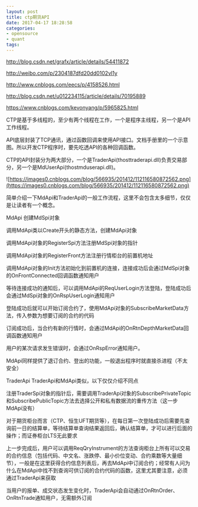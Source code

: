 ```yaml
---
layout: post
title: ctp期货API
date: 2017-04-17 18:28:58
categories:
- opensource
- quant
tags:
---
```


http://blog.csdn.net/grafx/article/details/54411872

http://weibo.com/p/2304187dfd20dd0102vl1y

http://www.cnblogs.com/eecs/p/4158526.html

http://blog.csdn.net/u012234115/article/details/70195889

https://www.cnblogs.com/kevonyang/p/5965825.html

CTP是基于多线程的，至少有两个线程在工作，一个是程序主线程，另一个是API工作线程。

API底层封装了TCP通讯，通过函数回调来使用API接口。文档手册里的一个示意图。所以开发CTP程序时，要先吃透API的各种回调函数。

CTP的API封装分为两大部分，一个是TraderApi(thosttraderapi.dll)负责交易部分，另一个是MdUserApi(thostmduserapi.dll)。

![https://images0.cnblogs.com/blog/566935/201412/112116580872562.png](https://images0.cnblogs.com/blog/566935/201412/112116580872562.png)  




简单介绍一下MdApi和TraderApi的一般工作流程，这里不会包含太多细节，仅仅是让读者有一个概念。

MdApi
创建MdSpi对象

调用MdApi类以Create开头的静态方法，创建MdApi对象

调用MdApi对象的RegisterSpi方法注册MdSpi对象的指针

调用MdApi对象的RegisterFront方法注册行情柜台的前置机地址

调用MdApi对象的Init方法初始化到前置机的连接，连接成功后会通过MdSpi对象的OnFrontConnected回调函数通知用户

等待连接成功的通知后，可以调用MdApi的ReqUserLogin方法登陆，登陆成功后会通过MdSpi对象的OnRspUserLogin通知用户

登陆成功后就可以开始订阅合约了，使用MdApi对象的SubscribeMarketData方法，传入参数为想要订阅的合约的代码

订阅成功后，当合约有新的行情时，会通过MdApi的OnRtnDepthMarketData回调函数通知用户

用户的某次请求发生错误时，会通过OnRspError通知用户。

MdApi同样提供了退订合约、登出的功能，一般退出程序时就直接杀进程（不太安全）

TraderApi
TraderApi和MdApi类似，以下仅仅介绍不同点

注册TraderSpi对象的指针后，需要调用TraderApi对象的SubscribePrivateTopic和SubscribePublicTopic方法去选择公开和私有数据流的重传方法（这一步MdApi没有）

对于期货柜台而言（CTP、恒生UFT期货等），在每日第一次登陆成功后需要先查询前一日的结算单，等待结算单查询结果返回后，确认结算单，才可以进行后面的操作；而证券柜台LTS无此要求

上一步完成后，用户可以调用ReqQryInstrument的方法查询柜台上所有可以交易的合约信息（包括代码、中文名、涨跌停、最小价位变动、合约乘数等大量细节），一般是在这里获得合约信息列表后，再去MdApi中订阅合约；经常有人问为什么在MdApi中找不到查询可供订阅的合约代码的函数，这里尤其要注意，必须通过TraderApi来获取

当用户的报单、成交状态发生变化时，TraderApi会自动通过OnRtnOrder、OnRtnTrade通知用户，无需额外订阅